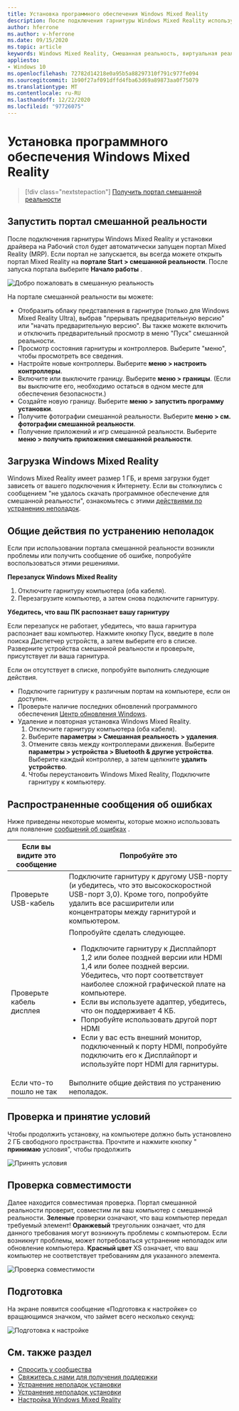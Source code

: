 ```yaml
---
title: Установка программного обеспечения Windows Mixed Reality
description: После подключения гарнитуры Windows Mixed Reality используйте приложение портала Mixed Reality, чтобы приступить к работе и загрузить функции Windows Mixed Reality.
author: hferrone
ms.author: v-hferrone
ms.date: 09/15/2020
ms.topic: article
keywords: Windows Mixed Reality, Смешанная реальность, виртуальная реальность, VR, MR, начало работы, Настройка, портал смешанной реальности
appliesto:
- Windows 10
ms.openlocfilehash: 72782d14218e0a95b5a88297310f791c977fe094
ms.sourcegitcommit: 1b90f27af091dffd4fba63d69a89873aa0f75079
ms.translationtype: MT
ms.contentlocale: ru-RU
ms.lasthandoff: 12/22/2020
ms.locfileid: "97726075"
---
```

# <a name="install-windows-mixed-reality-software"></a>Установка программного обеспечения Windows Mixed Reality

> [!div class="nextstepaction"]
> [Получить портал смешанной реальности](https://www.microsoft.com/p/mixed-reality-portal/9ng1h8b3zc7m?activetab=pivot:overviewtab)

## <a name="launch-mixed-reality-portal"></a>Запустить портал смешанной реальности

После подключения гарнитуры Windows Mixed Reality и установки драйвера на Рабочий стол будет автоматически запущен портал Mixed Reality (MRP). Если портал не запускается, вы всегда можете открыть портал Mixed Reality на **портале Start > смешанной реальности**. После запуска портала выберите **Начало работы** .

![Добро пожаловать в смешанную реальность](images/1050px-mixedrealityportal.png)

На портале смешанной реальности вы можете:

* Отобразить облаку представления в гарнитуре (только для Windows Mixed Reality Ultra), выбрав "прерывать предварительную версию" или "начать предварительную версию". Вы также можете включить и отключить предварительный просмотр в меню "Пуск" смешанной реальности.
* Просмотр состояния гарнитуры и контроллеров. Выберите "меню", чтобы просмотреть все сведения.
* Настройте новые контроллеры. Выберите **меню > настроить контроллеры**.
* Включите или выключите границу. Выберите **меню > границы**. (Если вы выключите его, необходимо остаться в одном месте для обеспечения безопасности.)
* Создайте новую границу. Выберите **меню > запустить программу установки**.
* Получите фотографии смешанной реальности. Выберите **меню > см. фотографии смешанной реальности**.
* Получение приложений и игр смешанной реальности. Выберите **меню > получить приложения смешанной реальности**.

## <a name="download-windows-mixed-reality"></a>Загрузка Windows Mixed Reality

Windows Mixed Reality имеет размер 1 ГБ, и время загрузки будет зависеть от вашего подключения к Интернету. Если вы столкнулись с сообщением "не удалось скачать программное обеспечение для смешанной реальности", ознакомьтесь с этими [действиями по устранению неполадок](installation_errors.md#we-couldnt-download-the-mixed-reality-software-or-hang-tight-while-we-do-some-downloading).

## <a name="general-troubleshooting"></a>Общие действия по устранению неполадок

Если при использовании портала смешанной реальности возникли проблемы или получить сообщение об ошибке, попробуйте воспользоваться этими решениями.

**Перезапуск Windows Mixed Reality**

1. Отключите гарнитуру компьютера (оба кабеля).
2. Перезагрузите компьютер, а затем снова подключите гарнитуру.

**Убедитесь, что ваш ПК распознает вашу гарнитуру**

Если перезапуск не работает, убедитесь, что ваша гарнитура распознает ваш компьютер. Нажмите кнопку Пуск, введите в поле поиска Диспетчер устройств, а затем выберите его в списке. Разверните устройства смешанной реальности и проверьте, присутствует ли ваша гарнитура.

Если он отсутствует в списке, попробуйте выполнить следующие действия.

* Подключите гарнитуру к различным портам на компьютере, если он доступен.
* Проверьте наличие последних обновлений программного обеспечения [Центр обновления Windows](https://support.microsoft.com/help/12373).
* Удаление и повторная установка Windows Mixed Reality.
    1. Отключите гарнитуру компьютера (оба кабеля).
    2. Выберите **параметры > Смешанная реальность > удаления**.
    3. Отмените связь между контроллерами движения. Выберите **параметры > устройства > Bluetooth & другие устройства**. Выберите каждый контроллер, а затем щелкните **удалить устройство**.
    4. Чтобы переустановить Windows Mixed Reality, Подключите гарнитуру к компьютеру.

## <a name="common-error-messages"></a>Распространенные сообщения об ошибках

Ниже приведены некоторые моменты, которые можно использовать для появление [сообщений об ошибках](error-codes.md) .

| Если вы видите это сообщение | Попробуйте это |
| --- | --- |
| Проверьте USB-кабель | Подключите гарнитуру к другому USB-порту (и убедитесь, что это высокоскоростной USB-порт 3,0). Кроме того, попробуйте удалить все расширители или концентраторы между гарнитурой и компьютером. |
| Проверьте кабель дисплея | Попробуйте сделать следующее. <ul><li>Подключите гарнитуру к Дисплайпорт 1,2 или более поздней версии или HDMI 1,4 или более поздней версии. Убедитесь, что порт соответствует наиболее сложной графической плате на компьютере.</li><li>Если вы используете адаптер, убедитесь, что он поддерживает 4 КБ.</li><li>Попробуйте использовать другой порт HDMI</li><li>Если у вас есть внешний монитор, подключенный к порту HDMI, попробуйте подключить его к Дисплайпорт и используйте порт HDMI для гарнитуры.</li></ul> |
| Если что-то пошло не так | Выполните общие действия по устранению неполадок. |

## <a name="review-and-accept-terms-and-conditions"></a>Проверка и принятие условий

Чтобы продолжить установку, на компьютере должно быть установлено 2 ГБ свободного пространства. Прочтите и нажмите кнопку " **принимаю** условия", чтобы продолжить

![Принять условия](images/1050px-mixedrealityportalpage2.png)

## <a name="compatibility-check"></a>Проверка совместимости

Далее находится совместимая проверка. Портал смешанной реальности проверит, совместим ли ваш компьютер с смешанной реальности. **Зеленые** проверки означают, что ваш компьютер передал требуемый элемент! **Оранжевый** треугольник означает, что для данного требования могут возникнуть проблемы с компьютером. Если возникнут проблемы, может потребоваться устранение неполадок или обновление компьютера. **Красный цвет** XS означает, что ваш компьютер не соответствует требованиям для указанного элемента.

![Проверка совместимости](images/1050px-compatcheck.png)

## <a name="getting-ready"></a>Подготовка

На экране появится сообщение «Подготовка к настройке» со вращающимся значком, что займет всего несколько секунд:

![Подготовка к настройке](images/1050px-gettingsetup.png)

## <a name="see-also"></a>См. также раздел

* [Спросить у сообщества](https://answers.microsoft.com)
* [Свяжитесь с нами для получения поддержки](https://support.microsoft.com/contactus/)
* [Устранение неполадок установки](installation_errors.md)
* [Устранение неполадок установки](wmr-setup-faq.md)
* [Настройка Windows Mixed Reality](set-up-windows-mixed-reality.md)
